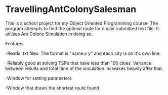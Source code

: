 # TravellingAntColonySalesman

This is a school project for my Object Oriented Programming course. The program attempts to find the optimal route for a user submitted text file. It utilizes Ant Colony Simulation in doing so. 

Features

  -Reads .txt files. The format is "name x y" and each city is on it's own line
  
  -Reliably good at solving TSPs that have less than 100 cities. Variance between results and total time of the simulation increases 
  heavily after that.
 
 -Window for setting parameters
 
  -Window that draws the shortest route found
  
  



